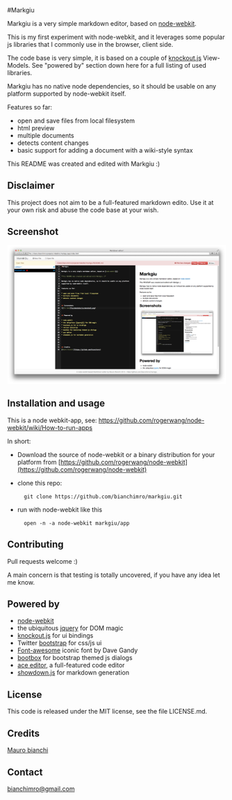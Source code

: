 #Markgiu

Markgiu is a very simple markdown editor, based on [node-webkit](https://github.com/rogerwang/node-webkit).

This is my first experiment with node-webkit, and it leverages some popular js
libraries that I commonly use in the browser, client side.

The code base is very simple, it is based on a couple of [knockout.js](http://knockoutjs.com/)
View-Models. 
See "powered by" section down here for a full listing of used libraries.

Markgiu has no native node dependencies, so it should be usable on any platform
supported by node-webkit itself.

Features so far:

* open and save files from local filesystem
* html preview 
* multiple documents
* detects content changes
* basic support for adding a document with a wiki-style syntax

This README was created and edited with Markgiu :)

## Disclaimer
This project does not aim to be a full-featured markdown edito.
Use it at your own risk and abuse the code base at your wish.

## Screenshot  
![Open file](screenshots/screenshot1.png)

## Installation and usage
This is a node webkit-app, see:
https://github.com/rogerwang/node-webkit/wiki/How-to-run-apps

In short:

* Download the source of node-webkit or a binary distribution for your platform from
 [https://github.com/rogerwang/node-webkit](https://github.com/rogerwang/node-webkit)   

* clone this repo:
   
        git clone https://github.com/bianchimro/markgiu.git

* run with node-webkit like this
        
        open -n -a node-webkit markgiu/app


## Contributing
Pull requests welcome :)

A main concern is that testing is totally uncovered,
if you have any idea let me know.

## Powered by

* [node-webkit](https://github.com/rogerwang/node-webkit)
* the ubiquitous [jquery](http://jquery.com/) for DOM magic
* [knockout.js](http://knockoutjs.com/) for ui bindings
* Twitter [bootstrap](http://twitter.github.com/bootstrap/) for css/js ui
* [Font-awesome](https://github.com/FortAwesome/Font-Awesome) iconic font by Dave Gandy
* [bootbox](http://bootboxjs.com/) for bootstrap themed js dialogs
* [ace editor](http://ace.ajax.org/), a full-featured code editor
* [showdown.js](https://github.com/coreyti/showdown) for markdown generation

## License
This code is released under the MIT license, see the file LICENSE.md.

## Credits
[Mauro bianchi](https://github.com/bianchimro)

## Contact
bianchimro@gmail.com
